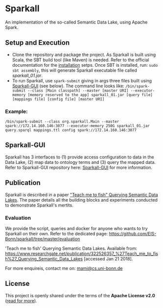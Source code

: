 # Sparkall
An implementation of the so-called Semantic Data Lake, using Apache Spark.

## Setup and Execution
- Clone the repository and package the project. As Sparkall is built using Scala, the SBT build tool (like Maven) is needed. Refer to the official documentation for the [installation](https://www.scala-sbt.org/1.0/docs/Setup.html) setps. Once SBT is installed, run: `sudo sbt assembly`, this will generate Sparkall executable file called *sparkall_01.jar*.
- To run Sparkall, use `spark-submit` giving in args three files built using [Sparkall-GUI](https://github.com/EIS-Bonn/spakall-gui) (see below).
The command line looks like:
`/bin/spark-submit --class [Main classpath] --master [master URI] --executor-memory [memory reserved to the app] sparkall_01.jar [query file] [mappings file] [config file] [master URI]`

### Example:
`/bin/spark-submit --class org.sparkall.Main --master spark://172.14.160.146:3077 --executor-memory 250G sparkall_01.jar query.sparql mappings.ttl config spark://172.14.160.146:3077`

## Sparkall-GUI
Sparkall has 3 interfaces to (1) provide access configuration to data in the Data Lake, (2) map data to ontology terms and (3) query the mapped data. Refer to Sparkall-GUI repository here: [Sparkall-GUI](https://github.com/EIS-Bonn/sparkall-gui) for more information.

## Publication
Sparkall is described in a paper ["Teach me to fish" Querying Semantic Data Lakes](https://www.researchgate.net/publication/322526357_%27Teach_me_to_fish%27_Querying_Semantic_Data_Lakes). The paper details all the building blocks and experiments conducted to demonstrate Sparkall's mertits.

### Evaluation
We provide the script, queries and docker for anyone who wants to try Sparkall on their own. Refer to the dedicated page: https://github.com/EIS-Bonn/sparkall/tree/master/evaluation

'Teach me to fish' Querying Semantic Data Lakes. Available from: https://www.researchgate.net/publication/322526357_%27Teach_me_to_fish%27_Querying_Semantic_Data_Lakes [accessed Jan 21 2018]. 

For more enquireis, contact me on: mami@cs.uni-bonn.de

License
-------

This project is openly shared under the terms of the __Apache License
v2.0__ ([read for more](./LICENSE)).


